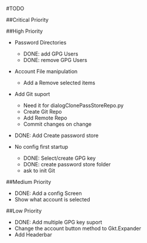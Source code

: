 #TODO

##Critical Priority


##High Priority
- Password Directories
	- DONE: add GPG Users
	- DONE: remove GPG Users
- Account File manipulation
	- Add a Remove selected items
- Add Git suport
	- Need it for dialogClonePassStoreRepo.py
	- Create Git Repo
	- Add Remote Repo
	- Commit changes on change

- DONE: Add Create password store
- No config first startup
    - DONE: Select/create GPG key
    - DONE: create password store folder
    - ask to init Git

##Medium Priority
- DONE: Add a config Screen
- Show what account is selected

##Low Priority
- DONE: Add multiple GPG key suport
- Change the account button method to Gkt.Expander
- Add Headerbar

